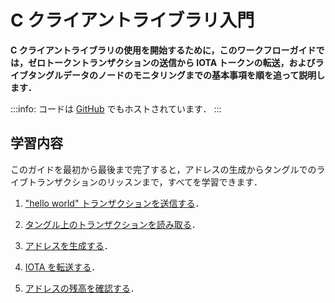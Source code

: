 # C クライアントライブラリ入門
<!-- # Get started with the C client library -->

**C クライアントライブラリの使用を開始するために，このワークフローガイドでは，ゼロトークントランザクションの送信から IOTA トークンの転送，およびライブタングルデータのノードのモニタリングまでの基本事項を順を追って説明します．**
<!-- **To help you get started with the C client library, this workflow guide walks you through the essentials from sending a zero-value transaction to transferring IOTA tokens and monitoring a node for live Tangle data.** -->

:::info:
コードは [GitHub](https://github.com/iota-community/c-iota-workshop) でもホストされています．
:::
<!-- :::info: -->
<!-- The code is also hosted on [GitHub](https://github.com/iota-community/c-iota-workshop). -->
<!-- ::: -->

## 学習内容
<!-- ## What you will learn -->

このガイドを最初から最後まで完了すると，アドレスの生成からタングルでのライブトランザクションのリッスンまで，すべてを学習できます．
<!-- If you complete this guide from beginning to end, you'll learn everything from generating addresses to listening for live transaction on the Tangle. -->

1. ["hello world" トランザクションを送信する](../c/send-your-first-bundle.md)．
<!-- 1. [Send a "hello world" transaction](../c/send-your-first-bundle.md) -->

2. [タングル上のトランザクションを読み取る](../c/read-transactions.md)．
<!-- 2. [Read transactions on the Tangle](../c/read-transactions.md) -->

3. [アドレスを生成する](../c/generate-an-address.md)．
<!-- 3. [Generate an address](../c/generate-an-address.md) -->

4. [IOTA を転送する](../c/transfer-iota-tokens.md)．
<!-- 4. [Transfer IOTA tokens](../c/transfer-iota-tokens.md) -->

5. [アドレスの残高を確認する](../c/check-balance.md)．
<!-- 5. [Check the balance of an address](../c/check-balance.md) -->
